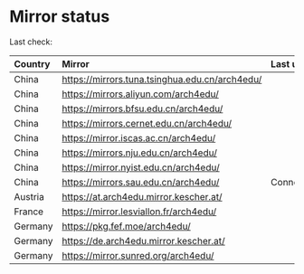 <script src="./time.js"></script>
# Mirror status
Last check: <script type="text/javascript">localize(1742912681.8942134);</script>

|Country|Mirror|Last update|
|:------|:-----|:----------|
|China|https://mirrors.tuna.tsinghua.edu.cn/arch4edu/|<script type="text/javascript">localize(1742885206);</script>|
|China|https://mirrors.aliyun.com/arch4edu/|<script type="text/javascript">localize(1742885206);</script>|
|China|https://mirrors.bfsu.edu.cn/arch4edu/|<script type="text/javascript">localize(1742885206);</script>|
|China|https://mirrors.cernet.edu.cn/arch4edu/|<script type="text/javascript">localize(1742885206);</script>|
|China|https://mirror.iscas.ac.cn/arch4edu/|<script type="text/javascript">localize(1742885206);</script>|
|China|https://mirrors.nju.edu.cn/arch4edu/|<script type="text/javascript">localize(1742798617);</script>|
|China|https://mirror.nyist.edu.cn/arch4edu/|<script type="text/javascript">localize(1742885206);</script>|
|China|https://mirrors.sau.edu.cn/arch4edu/|ConnectionError|
|Austria|https://at.arch4edu.mirror.kescher.at/|<script type="text/javascript">localize(1742885206);</script>|
|France|https://mirror.lesviallon.fr/arch4edu/|<script type="text/javascript">localize(1742885206);</script>|
|Germany|https://pkg.fef.moe/arch4edu/|<script type="text/javascript">localize(1742885206);</script>|
|Germany|https://de.arch4edu.mirror.kescher.at/|<script type="text/javascript">localize(1742885206);</script>|
|Germany|https://mirror.sunred.org/arch4edu/|<script type="text/javascript">localize(1742885206);</script>|

<script src="./tablefilter/tablefilter.js"></script>
<script src="./table.js"></script>
